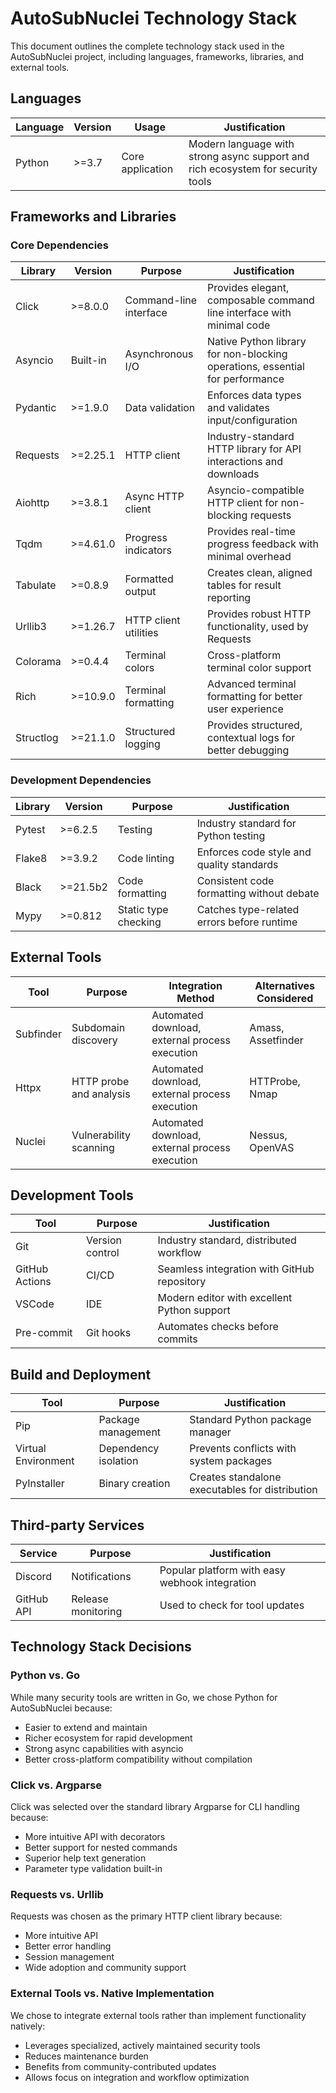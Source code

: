 # AutoSubNuclei Technology Stack

This document outlines the complete technology stack used in the AutoSubNuclei project, including languages, frameworks, libraries, and external tools.

## Languages

| Language | Version | Usage | Justification |
|----------|---------|-------|---------------|
| Python | >=3.7 | Core application | Modern language with strong async support and rich ecosystem for security tools |

## Frameworks and Libraries

### Core Dependencies

| Library | Version | Purpose | Justification |
|---------|---------|---------|---------------|
| Click | >=8.0.0 | Command-line interface | Provides elegant, composable command line interface with minimal code |
| Asyncio | Built-in | Asynchronous I/O | Native Python library for non-blocking operations, essential for performance |
| Pydantic | >=1.9.0 | Data validation | Enforces data types and validates input/configuration |
| Requests | >=2.25.1 | HTTP client | Industry-standard HTTP library for API interactions and downloads |
| Aiohttp | >=3.8.1 | Async HTTP client | Asyncio-compatible HTTP client for non-blocking requests |
| Tqdm | >=4.61.0 | Progress indicators | Provides real-time progress feedback with minimal overhead |
| Tabulate | >=0.8.9 | Formatted output | Creates clean, aligned tables for result reporting |
| Urllib3 | >=1.26.7 | HTTP client utilities | Provides robust HTTP functionality, used by Requests |
| Colorama | >=0.4.4 | Terminal colors | Cross-platform terminal color support |
| Rich | >=10.9.0 | Terminal formatting | Advanced terminal formatting for better user experience |
| Structlog | >=21.1.0 | Structured logging | Provides structured, contextual logs for better debugging |

### Development Dependencies

| Library | Version | Purpose | Justification |
|---------|---------|---------|---------------|
| Pytest | >=6.2.5 | Testing | Industry standard for Python testing |
| Flake8 | >=3.9.2 | Code linting | Enforces code style and quality standards |
| Black | >=21.5b2 | Code formatting | Consistent code formatting without debate |
| Mypy | >=0.812 | Static type checking | Catches type-related errors before runtime |

## External Tools

| Tool | Purpose | Integration Method | Alternatives Considered |
|------|---------|-------------------|------------------------|
| Subfinder | Subdomain discovery | Automated download, external process execution | Amass, Assetfinder |
| Httpx | HTTP probe and analysis | Automated download, external process execution | HTTProbe, Nmap |
| Nuclei | Vulnerability scanning | Automated download, external process execution | Nessus, OpenVAS |

## Development Tools

| Tool | Purpose | Justification |
|------|---------|---------------|
| Git | Version control | Industry standard, distributed workflow |
| GitHub Actions | CI/CD | Seamless integration with GitHub repository |
| VSCode | IDE | Modern editor with excellent Python support |
| Pre-commit | Git hooks | Automates checks before commits |

## Build and Deployment

| Tool | Purpose | Justification |
|------|---------|---------------|
| Pip | Package management | Standard Python package manager |
| Virtual Environment | Dependency isolation | Prevents conflicts with system packages |
| PyInstaller | Binary creation | Creates standalone executables for distribution |

## Third-party Services

| Service | Purpose | Justification |
|---------|---------|---------------|
| Discord | Notifications | Popular platform with easy webhook integration |
| GitHub API | Release monitoring | Used to check for tool updates |

## Technology Stack Decisions

### Python vs. Go
While many security tools are written in Go, we chose Python for AutoSubNuclei because:
- Easier to extend and maintain
- Richer ecosystem for rapid development
- Strong async capabilities with asyncio
- Better cross-platform compatibility without compilation

### Click vs. Argparse
Click was selected over the standard library Argparse for CLI handling because:
- More intuitive API with decorators
- Better support for nested commands
- Superior help text generation
- Parameter type validation built-in

### Requests vs. Urllib
Requests was chosen as the primary HTTP client library because:
- More intuitive API
- Better error handling
- Session management
- Wide adoption and community support

### External Tools vs. Native Implementation
We chose to integrate external tools rather than implement functionality natively:
- Leverages specialized, actively maintained security tools
- Reduces maintenance burden
- Benefits from community-contributed updates
- Allows focus on integration and workflow optimization 